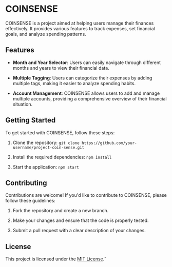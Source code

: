 # COINSENSE

COINSENSE is a project aimed at helping users manage their finances effectively. It provides various features to track expenses, set financial goals, and analyze spending patterns.

## Features

- **Month and Year Selector**: Users can easily navigate through different months and years to view their financial data.

- **Multiple Tagging**: Users can categorize their expenses by adding multiple tags, making it easier to analyze spending habits.

- **Account Management**: COINSENSE allows users to add and manage multiple accounts, providing a comprehensive overview of their financial situation.

## Getting Started

To get started with COINSENSE, follow these steps:

1. Clone the repository: `git clone https://github.com/your-username/project-coin-sense.git`

2. Install the required dependencies: `npm install`

3. Start the application: `npm start`

## Contributing

Contributions are welcome! If you'd like to contribute to COINSENSE, please follow these guidelines:

1. Fork the repository and create a new branch.

2. Make your changes and ensure that the code is properly tested.

3. Submit a pull request with a clear description of your changes.

## License

This project is licensed under the [MIT License](LICENSE).˝
